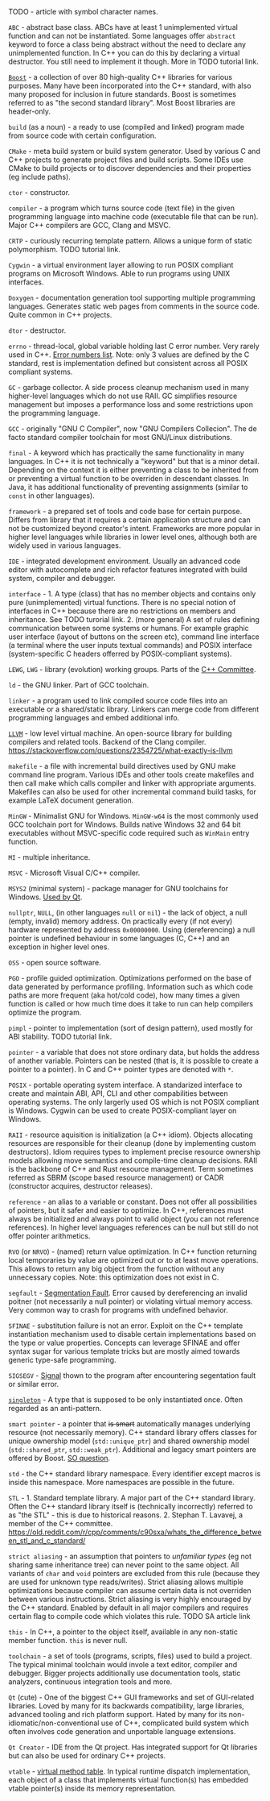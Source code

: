 <!--
.. title: glossary
.. slug: glossary
.. description: a list of terms common in the C and C++ community
.. author: Xeverous
-->

TODO - article with symbol character names.

`ABC` - abstract base class. ABCs have at least 1 unimplemented virtual function and can not be instantiated. Some languages offer `abstract` keyword to force a class being abstract without the need to declare any unimplemented function. In C++ you can do this by declaring a virtual destructor. You still need to implement it though. More in TODO tutorial link.

[`Boost`](https://en.wikipedia.org/wiki/Boost_(C%2B%2B_libraries)) - a collection of over 80 high-quality C++ libraries for various purposes. Many have been incorporated into the C++ standard, with also many proposed for inclusion in future standards. Boost is sometimes referred to as "the second standard library". Most Boost libraries are header-only.

`build` (as a noun) - a ready to use (compiled and linked) program made from source code with certain configuration.

`CMake` - meta build system or build system generator. Used by various C and C++ projects to generate project files and build scripts. Some IDEs use CMake to build projects or to discover dependencies and their properties (eg include paths).

`ctor` - constructor.

`compiler` - a program which turns source code (text file) in the given programming language into machine code (executable file that can be run). Major C++ compilers are GCC, Clang and MSVC.

`CRTP` - curiously recurring template pattern. Allows a unique form of static polymorphism. TODO tutorial link.

`Cygwin` - a virtual environment layer allowing to run POSIX compliant programs on Microsoft Windows. Able to run programs using UNIX interfaces.

`Doxygen` - documentation generation tool supporting multiple programming languages. Generates static web pages from comments in the source code. Quite common in C++ projects.

`dtor` - destructor.

`errno` - thread-local, global variable holding last C error number. Very rarely used in C++. [Error numbers list](http://www.virtsync.com/c-error-codes-include-errno). Note: only 3 values are defined by the C standard, rest is implementation defined but consistent across all POSIX compliant systems.

`GC` - garbage collector. A side process cleanup mechanism used in many higher-level languages which do not use RAII. GC simplifies resource management but imposes a performance loss and some restrictions upon the programming language.

`GCC` - originally "GNU C Compiler", now "GNU Compilers Collecion". The de facto standard compiler toolchain for most GNU/Linux distributions.

`final` - A keyword which has practically the same functionality in many languages. In C++ it is not technically a "keyword" but that is a minor detail. Depending on the context it is either preventing a class to be inherited from or preventing a virtual function to be overriden in descendant classes. In Java, it has additional functionality of preventing assignments (similar to `const` in other languages).

`framework` - a prepared set of tools and code base for certain purpose. Differs from library that it requires a certain application structure and can not be customized beyond creator's intent. Frameworks are more popular in higher level languages while libraries in lower level ones, although both are widely used in various languages.

`IDE` - integrated development environment. Usually an advanced code editor with autocomplete and rich refactor features integrated with build system, compiler and debugger.

`interface` - 1. A type (class) that has no member objects and contains only pure (unimplemented) virtual functions. There is no special notion of interfaces in C++ because there are no restrictions on members and inheritance. See TODO turorial link. 2. (more general) A set of rules defining communication between some systems or humans. For example graphic user interface (layout of buttons on the screen etc), command line interface (a terminal where the user inputs textual commands) and POSIX interface (system-specific C headers offerred by POSIX-compliant systems).

`LEWG`, `LWG` - library (evolution) working groups. Parts of the [C++ Committee](https://isocpp.org/std/the-committee).

`ld` - the GNU linker. Part of GCC toolchain.

`linker` - a program used to link compiled source code files into an executable or a shared/static library. Linkers can merge code from different programming languages and embed additional info.

[`LLVM`](https://en.wikipedia.org/wiki/LLVM) - low level virtual machine. An open-source library for building compilers and related tools. Backend of the Clang compiler. https://stackoverflow.com/questions/2354725/what-exactly-is-llvm

`makefile` - a file with incremental build directives used by GNU make command line program. Various IDEs and other tools create makefiles and then call make which calls compiler and linker with appropriate arguments. Makefiles can also be used for other incremental command build tasks, for example LaTeX document generation.

`MinGW` - Minimalist GNU for Windows. `MinGW-w64` is the most commonly used GCC toolchain port for Windows. Builds native Windows 32 and 64 bit executables without MSVC-specific code required such as `WinMain` entry function.

`MI` - multiple inheritance.

`MSVC` - Microsoft Visual C/C++ compiler.

`MSYS2` (minimal system) - package manager for GNU toolchains for Windows. [Used by Qt](https://wiki.qt.io/MSYS2).

`nullptr`, `NULL`, (in other languages `null` or `nil`) - the lack of object, a null (empty, invalid) memory address. On practically every (if not every) hardware represented by address `0x00000000`. Using (dereferencing) a null pointer is undefined behaviour in some languages (C, C++) and an exception in higher level ones.

`OSS` - open source software.

`PGO` - profile guided optimization. Optimizations performed on the base of data generated by performance profiling. Information such as which code paths are more frequent (aka hot/cold code), how many times a given function is called or how much time does it take to run can help compilers optimize the program.

`pimpl` - pointer to implementation (sort of design pattern), used mostly for ABI stability. TODO tutorial link.

`pointer` - a variable that does not store ordinary data, but holds the address of another variable. Pointers can be nested (that is, it is possible to create a pointer to a pointer). In C and C++ pointer types are denoted with `*`.

`POSIX` - portable operating system interface. A standarized interface to create and maintain ABI, API, CLI and other compabilities between operating systems. The only largerly used OS which is not POSIX compliant is Windows. Cygwin can be used to create POSIX-compliant layer on Windows.

`RAII` - resource aquisition is initialization (a C++ idiom). Objects allocating resources are responsible for their cleanup (done by implementing custom destructors). Idiom requires types to implement precise resource ownership models allowing move semantics and compile-time cleanup decisions. RAII is the backbone of C++ and Rust resource management. Term sometimes referred as SBRM (scope based resource management) or CADR (constructor acquires, destructor releases).

`reference` - an alias to a variable or constant. Does not offer all possibilities of pointers, but it safer and easier to optimize. In C++, references must always be initialized and always point to valid object (you can not reference references). In higher level languages references can be null but still do not offer pointer arithmetics.

`RVO` (or `NRVO`) - (named) return value optimization. In C++ function returning local temporaries by value are optimized out or to at least move operations. This allows to return any big object from the function without any unnecessary copies. Note: this optimization does not exist in C.

`segfault` - [Segmentation Fault]((https://en.wikipedia.org/wiki/Segmentation_fault)). Error caused by dereferencing an invalid poitner (not necessarily a null pointer) or violating virtual memory access. Very common way to crash for programs with undefined behavior.

`SFINAE` - substitution failure is not an error. Exploit on the C++ template instantiation mechanism used to disable certain implementations based on the type or value properties. Concepts can leverage SFINAE and offer syntax sugar for various template tricks but are mostly aimed towards generic type-safe programming.

`SIGSEGV` - [Signal](https://en.wikipedia.org/wiki/Signal_(IPC)) thown to the program after encountering segentation fault or similar error.

[`singleton`](https://en.wikipedia.org/wiki/Singleton_pattern) - A type that is supposed to be only instantiated once. Often regarded as an anti-pattern.

`smart pointer` - a pointer that <del>is smart</del> automatically manages underlying resource (not necessarily memory). C++ standard library offers classes for unique ownership model (`std::unique_ptr`) and shared ownership model (`std::shared_ptr`, `std::weak_ptr`). Additional and legacy smart pointers are offered by Boost. [SO question](https://stackoverflow.com/questions/106508/what-is-a-smart-pointer-and-when-should-i-use-one).

`std` - the C++ standard library namespace. Every identifier except macros is inside this namespace. More namespaces are possible in the future.

`STL` - 1. Standard template library. A major part of the C++ standard library. Often the C++ standard library itself is (technically incorrectly) referred to as "the STL" - this is due to historical reasons. 2. Stephan T. Lavavej, a member of the C++ committee. https://old.reddit.com/r/cpp/comments/c90sxa/whats_the_difference_between_stl_and_c_standard/

`strict aliasing` - an assumption that pointers to *unfamiliar types* (eg not sharing same inheritance tree) can never point to the same object. All variants of `char` and `void` pointers are excluded from this rule (because they are used for unknown type reads/writes). Strict aliasing allows multiple optimizations because compiler can assume certain data is not overriden between various instructions. Strict aliasing is very highly encouraged by the C++ standard. Enabled by default in all major compilers and requires certain flag to compile code which violates this rule. TODO SA article link

`this` - In C++, a pointer to the object itself, available in any non-static member function. `this` is never null.

`toolchain` - a set of tools (programs, scripts, files) used to build a project. The typical minimal toolchain would invole a text editor, compiler and debugger. Bigger projects additionally use documentation tools, static analyzers, continuous integration tools and more.

`Qt` (cute) - One of the biggest C++ GUI frameworks and set of GUI-related libraries. Loved by many for its backwards compatibility, large libraries, advanced tooling and rich platform support. Hated by many for its non-idiomatic/non-conventional use of C++, complicated build system which often involves code generation and unportable language extensions.

`Qt Creator` - IDE from the Qt project. Has integrated support for Qt libraries but can also be used for ordinary C++ projects.

`vtable` - [virtual method table](https://en.wikipedia.org/wiki/Virtual_method_table). In typical runtime dispatch implementation, each object of a class that implements virtual function(s) has embedded vtable pointer(s) inside its memory representation.
